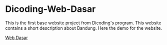 # Dicoding-Web-Dasar
This is the first base website project from Dicoding's program. This website contains a short description about Bandung. Here the demo for the website.

[Web Dasar](https://raw.githack.com/price220903/Dicoding-Web-Dasar/main/index.html)
